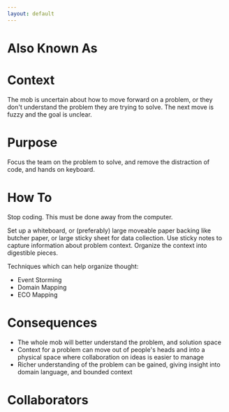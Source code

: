 ```yaml
---
layout: default
---
```


# Also Known As

# Context

The mob is uncertain about how to move forward on a problem, or they don't understand the problem they are trying to solve. The next move is fuzzy and the goal is unclear.

# Purpose

Focus the team on the problem to solve, and remove the distraction of code, and hands on keyboard.

# How To

Stop coding. This must be done away from the computer.

Set up a whiteboard, or (preferably) large moveable paper backing like butcher paper, or large sticky sheet for data collection. Use sticky notes to capture information about problem context. Organize the context into digestible pieces.

Techniques which can help organize thought:

- Event Storming
- Domain Mapping
- ECO Mapping

# Consequences

- The whole mob will better understand the problem, and solution space
- Context for a problem can move out of people's heads and into a physical space where collaboration on ideas is easier to manage
- Richer understanding of the problem can be gained, giving insight into domain language, and bounded context

# Collaborators
